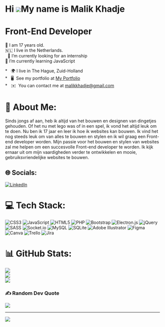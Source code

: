 Hi ![](https://user-images.githubusercontent.com/18350557/176309783-0785949b-9127-417c-8b55-ab5a4333674e.gif)My name is Malik Khadje
======================================================================================================================================


# Front-End Developer

💯 I am 17 years old. <br>
🇳🇱 I live in the Netherlands. <br> 
🤝 I’m currently looking for an internship <br>
🌱 I’m currently learning JavaScript 


*   🌍 I live in The Hague, Zuid-Holland <br>
*   🖥️  See my portfolio at [My Portfolio](https://87253.stu.sd-lab.nl/Portfolio/Main/) <br>
*   ✉️  You can contact me at [malikkhadje@gmail.com](mailto:malikkhadje@gmail.com) <br>
<!-- *   🧠  I'm currently working on  -->



# 💫 About Me:
Sinds jongs af aan, heb ik altijd van het bouwen en designen van dingetjes gehouden. Of het nu met lego was of in een spel, ik vond het altijd leuk om te doen. Nu ben ik 17 jaar en leer ik hoe ik websites kan bouwen. Ik vind het nog steeds leuk om van alles te bouwen en stylen en ik wil graag een Front-end developer worden. Mijn passie voor het bouwen en stylen van websites zal me helpen om een succesvolle Front-end developer te worden. Ik kijk ernaar uit om mijn vaardigheden verder te ontwikkelen en mooie, gebruiksvriendelijke websites te bouwen.


## 🌐 Socials:
[![LinkedIn](https://img.shields.io/badge/LinkedIn-%230077B5.svg?logo=linkedin&logoColor=white)](https://linkedin.com/in/https://www.linkedin.com/in/malik-khadje-8872a022b/) 

# 💻 Tech Stack:
![CSS3](https://img.shields.io/badge/css3-%231572B6.svg?style=for-the-badge&logo=css3&logoColor=white) ![JavaScript](https://img.shields.io/badge/javascript-%23323330.svg?style=for-the-badge&logo=javascript&logoColor=%23F7DF1E) ![HTML5](https://img.shields.io/badge/html5-%23E34F26.svg?style=for-the-badge&logo=html5&logoColor=white) ![PHP](https://img.shields.io/badge/php-%23777BB4.svg?style=for-the-badge&logo=php&logoColor=white) ![Bootstrap](https://img.shields.io/badge/bootstrap-%23563D7C.svg?style=for-the-badge&logo=bootstrap&logoColor=white) ![Electron.js](https://img.shields.io/badge/Electron-191970?style=for-the-badge&logo=Electron&logoColor=white) ![jQuery](https://img.shields.io/badge/jquery-%230769AD.svg?style=for-the-badge&logo=jquery&logoColor=white) ![SASS](https://img.shields.io/badge/SASS-hotpink.svg?style=for-the-badge&logo=SASS&logoColor=white) ![Socket.io](https://img.shields.io/badge/Socket.io-black?style=for-the-badge&logo=socket.io&badgeColor=010101) ![MySQL](https://img.shields.io/badge/mysql-%2300f.svg?style=for-the-badge&logo=mysql&logoColor=white) ![SQLite](https://img.shields.io/badge/sqlite-%2307405e.svg?style=for-the-badge&logo=sqlite&logoColor=white) ![Adobe Illustrator](https://img.shields.io/badge/adobeillustrator-%23FF9A00.svg?style=for-the-badge&logo=adobeillustrator&logoColor=white) 	![Figma](https://img.shields.io/badge/figma-%23F24E1E.svg?style=for-the-badge&logo=figma&logoColor=white) ![Canva](https://img.shields.io/badge/Canva-%2300C4CC.svg?style=for-the-badge&logo=Canva&logoColor=white) ![Trello](https://img.shields.io/badge/Trello-%23026AA7.svg?style=for-the-badge&logo=Trello&logoColor=white) ![Jira](https://img.shields.io/badge/jira-%230A0FFF.svg?style=for-the-badge&logo=jira&logoColor=white)
# 📊 GitHub Stats:
![](https://github-readme-stats.vercel.app/api?username=MalikKhadje&theme=default&hide_border=false&include_all_commits=false&count_private=false)<br/>
![](https://github-readme-streak-stats.herokuapp.com/?user=MalikKhadje&theme=default&hide_border=false)<br/>
![](https://github-readme-stats.vercel.app/api/top-langs/?username=MalikKhadje&theme=default&hide_border=false&include_all_commits=false&count_private=false&layout=compact)

### ✍️ Random Dev Quote
![](https://quotes-github-readme.vercel.app/api?type=horizontal&theme=light)

---
[![](https://visitcount.itsvg.in/api?id=MalikKhadje&icon=0&color=0)](https://visitcount.itsvg.in)

<!-- Proudly created with GPRM ( https://gprm.itsvg.in ) -->
